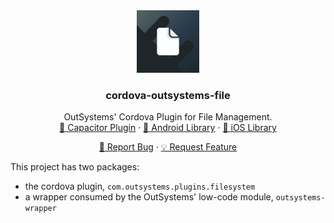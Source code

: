 <div align="center">
  <a href="https://github.com/ionic-team/cordova-outsystems-file">
    <img src="images/logo.png" alt="Logo" width="auto" height="100">
  </a>

<h3 align="center"> cordova-outsystems-file</h3>

  <p align="center">
    OutSystems' Cordova Plugin for File Management.
    <br />
    <a href="https://github.com/ionic-team/repo_name">🔌 Capacitor Plugin</a>
    ·
    <a href="https://github.com/ionic-team/OSFilesystemLib-Android">🤖 Android Library</a>
    ·
    <a href="https://github.com/ionic-team/OSFilesystemLib-iOS">🍏 iOS Library</a>
  </p>
  <p align="center">
    <a href="https://github.com/ionic-team/cordova-outsystems-file/issues/new?labels=bug&template=bug-report.md">🐛 Report Bug</a>
    ·
    <a href="https://github.com/ionic-team/cordova-outsystems-file/issues/new?labels=enhancement&template=feature-request.md">   💡 Request Feature</a>
  </p>
</div>

This project has two packages:

- the cordova plugin, `com.outsystems.plugins.filesystem`
- a wrapper consumed by the OutSystems' low-code module, `outsystems-wrapper`
